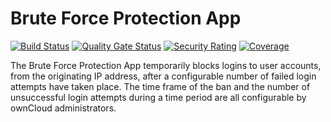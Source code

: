 # Brute Force Protection App
[![Build Status](https://drone.owncloud.com/api/badges/owncloud/brute_force_protection/status.svg)](https://drone.owncloud.com/owncloud/brute_force_protection)
[![Quality Gate Status](https://sonarcloud.io/api/project_badges/measure?project=owncloud_brute_force_protection&metric=alert_status)](https://sonarcloud.io/dashboard?id=owncloud_brute_force_protection)
[![Security Rating](https://sonarcloud.io/api/project_badges/measure?project=owncloud_brute_force_protection&metric=security_rating)](https://sonarcloud.io/dashboard?id=owncloud_brute_force_protection)
[![Coverage](https://sonarcloud.io/api/project_badges/measure?project=owncloud_brute_force_protection&metric=coverage)](https://sonarcloud.io/dashboard?id=owncloud_brute_force_protection)

The Brute Force Protection App temporarily blocks logins to user accounts, from the originating IP address, after a configurable number of failed login attempts have taken place. The time frame of the ban and the number of unsuccessful login attempts during a time period are all configurable by ownCloud administrators.
